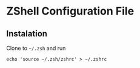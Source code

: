 # ZShell Configuration File

## Instalation

Clone to `~/.zsh` and run

```
echo 'source ~/.zsh/zshrc' > ~/.zshrc
```
